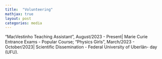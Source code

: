 ```yaml
---
title:  "Volunteering"
mathjax: true
layout: post
categories: media
---
```


“MacVestinho Teaching Assistant”, August/2023 - Present| Marie Curie Entrance Exams - Popular Course;
“Physics Girls”, March/2023 - October/2023| Scientific Dissemination - Federal University of Uberlân- day (UFU).
